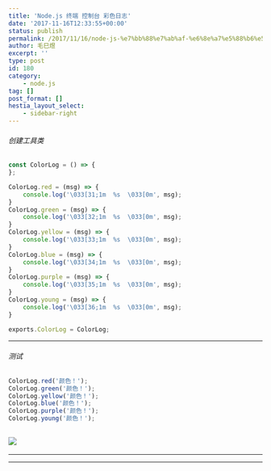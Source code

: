 ```yaml
---
title: 'Node.js 终端 控制台 彩色日志'
date: '2017-11-16T12:33:55+00:00'
status: publish
permalink: /2017/11/16/node-js-%e7%bb%88%e7%ab%af-%e6%8e%a7%e5%88%b6%e5%8f%b0-%e5%bd%a9%e8%89%b2%e6%97%a5%e5%bf%97
author: 毛巳煜
excerpt: ''
type: post
id: 180
category:
    - node.js
tag: []
post_format: []
hestia_layout_select:
    - sidebar-right
---
```

###### 创建工具类

```javascript
const ColorLog = () => {
};

ColorLog.red = (msg) => {
    console.log('\033[31;1m  %s  \033[0m', msg);
}
ColorLog.green = (msg) => {
    console.log('\033[32;1m  %s  \033[0m', msg);
}
ColorLog.yellow = (msg) => {
    console.log('\033[33;1m  %s  \033[0m', msg);
}
ColorLog.blue = (msg) => {
    console.log('\033[34;1m  %s  \033[0m', msg);
}
ColorLog.purple = (msg) => {
    console.log('\033[35;1m  %s  \033[0m', msg);
}
ColorLog.young = (msg) => {
    console.log('\033[36;1m  %s  \033[0m', msg);
}

exports.ColorLog = ColorLog;


```

- - - - - -

###### 测试

```javascript
ColorLog.red('颜色！');
ColorLog.green('颜色！');
ColorLog.yellow('颜色！');
ColorLog.blue('颜色！');
ColorLog.purple('颜色！');
ColorLog.young('颜色！');

```

![](http://qiniu.dev-share.top/color.png)
-----------------------------------------

- - - - - -

- - - - - -